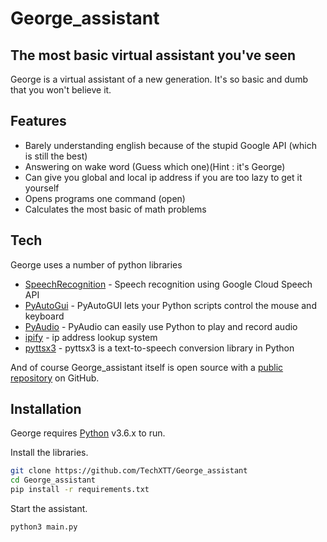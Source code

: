 # George_assistant

## The most basic virtual assistant you've seen

George is a virtual assistant of a new generation.
It's so basic and dumb that you won't believe it.

## Features

- Barely understanding english because of the stupid Google API (which is still the best)
- Answering on wake word (Guess which one)(Hint : it's George)
- Can give you global and local ip address if you are too lazy to get it yourself
- Opens programs one command (open)
- Calculates the most basic of math problems

## Tech

George uses a number of python libraries

- [SpeechRecognition](https://github.com/Uberi/speech_recognition#readme) - Speech recognition using Google Cloud Speech API
- [PyAutoGui](https://pyautogui.readthedocs.io/en/latest/) - PyAutoGUI lets your Python scripts control the mouse and keyboard
- [PyAudio](http://people.csail.mit.edu/hubert/pyaudio/) - PyAudio can easily use Python to play and record audio
- [ipify](https://github.com/rdegges/python-ipify) - ip address lookup system
- [pyttsx3](https://github.com/nateshmbhat/pyttsx3) - pyttsx3 is a text-to-speech conversion library in Python

And of course George_assistant itself is open source with a [public repository](https://github.com/TechXTT/George_assistant)
 on GitHub.

## Installation

George requires [Python](https://www.python.org/downloads/) v3.6.x to run.

Install the libraries.

```sh
git clone https://github.com/TechXTT/George_assistant
cd George_assistant
pip install -r requirements.txt
```

Start the assistant.

```sh
python3 main.py
```
